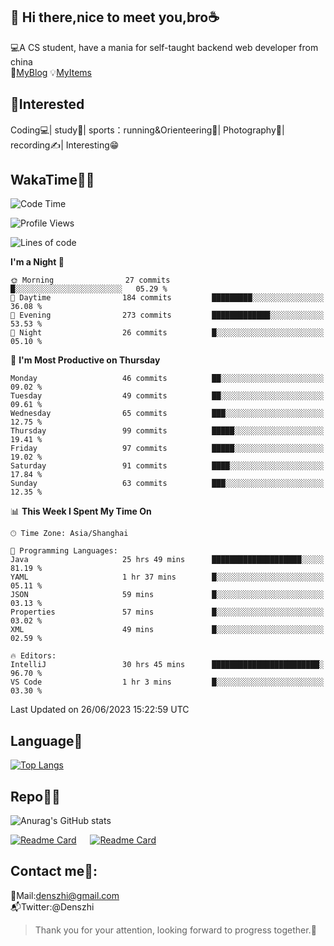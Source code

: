 👋 Hi there,nice to meet you,bro☕
---
💻A CS student, have a mania for self-taught backend web developer from china   
👣[MyBlog](https://github.com/HealUP/MyBlog)
💡[MyItems](https://healup.github.io/)

 <!-- waka-box start -->
 <!-- waka-box end -->
 
🧲**Interested**
--
Coding💻| study📖| sports：running&Orienteering🏃‍| Photography📸| recording✍️| Interesting😁

WakaTime👨‍💻
---
<!--START_SECTION:waka-->
![Code Time](http://img.shields.io/badge/Code%20Time-214%20hrs%2051%20mins-blue)

![Profile Views](http://img.shields.io/badge/Profile%20Views-9-blue)

![Lines of code](https://img.shields.io/badge/From%20Hello%20World%20I%27ve%20Written-166.5%20thousand%20lines%20of%20code-blue)

**I'm a Night 🦉** 

```text
🌞 Morning                27 commits          █░░░░░░░░░░░░░░░░░░░░░░░░   05.29 % 
🌆 Daytime                184 commits         █████████░░░░░░░░░░░░░░░░   36.08 % 
🌃 Evening                273 commits         █████████████░░░░░░░░░░░░   53.53 % 
🌙 Night                  26 commits          █░░░░░░░░░░░░░░░░░░░░░░░░   05.10 % 
```
📅 **I'm Most Productive on Thursday** 

```text
Monday                   46 commits          ██░░░░░░░░░░░░░░░░░░░░░░░   09.02 % 
Tuesday                  49 commits          ██░░░░░░░░░░░░░░░░░░░░░░░   09.61 % 
Wednesday                65 commits          ███░░░░░░░░░░░░░░░░░░░░░░   12.75 % 
Thursday                 99 commits          █████░░░░░░░░░░░░░░░░░░░░   19.41 % 
Friday                   97 commits          █████░░░░░░░░░░░░░░░░░░░░   19.02 % 
Saturday                 91 commits          ████░░░░░░░░░░░░░░░░░░░░░   17.84 % 
Sunday                   63 commits          ███░░░░░░░░░░░░░░░░░░░░░░   12.35 % 
```


📊 **This Week I Spent My Time On** 

```text
🕑︎ Time Zone: Asia/Shanghai

💬 Programming Languages: 
Java                     25 hrs 49 mins      ████████████████████░░░░░   81.19 % 
YAML                     1 hr 37 mins        █░░░░░░░░░░░░░░░░░░░░░░░░   05.11 % 
JSON                     59 mins             █░░░░░░░░░░░░░░░░░░░░░░░░   03.13 % 
Properties               57 mins             █░░░░░░░░░░░░░░░░░░░░░░░░   03.02 % 
XML                      49 mins             █░░░░░░░░░░░░░░░░░░░░░░░░   02.59 % 

🔥 Editors: 
IntelliJ                 30 hrs 45 mins      ████████████████████████░   96.70 % 
VS Code                  1 hr 3 mins         █░░░░░░░░░░░░░░░░░░░░░░░░   03.30 % 
```


 Last Updated on 26/06/2023 15:22:59 UTC
<!--END_SECTION:waka-->

Language🚀
---
[![Top Langs](https://github-readme-stats.vercel.app/api/top-langs/?username=HealUP&layout=compact&hide_border=true)](https://github.com/HealUP)

Repo🧑‍💻
---
![Anurag's GitHub stats](https://github-readme-stats.vercel.app/api?username=HealUP&count_private=true&show_icons=true&theme=gruvbox&hide_border=true) 

[![Readme Card](https://github-readme-stats.vercel.app/api/pin/?username=HealUP&repo=InternetEy&theme=transparent)](https://github.com/HealUP/InternetEy) &emsp;
[![Readme Card](https://github-readme-stats.vercel.app/api/pin/?username=HealUP&repo=CampusExperience&theme=transparent)](https://github.com/HealUP/CampusExperience)


Contact me📱:
---
📮Mail:denszhi@gmail.com  
📬Twitter:@Denszhi  

> Thank you for your attention, looking forward to progress together.🎉
